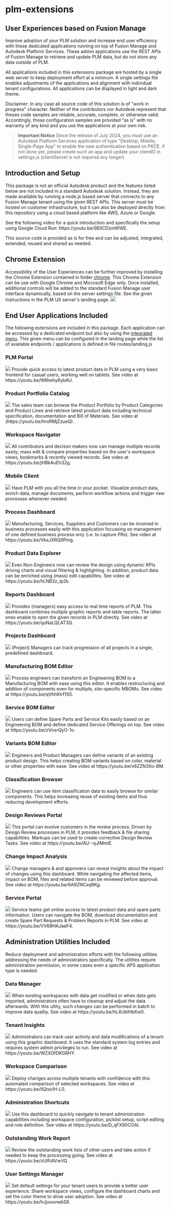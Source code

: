 # plm-extensions
## User Experiences based on Fusion Manage
Improve adoption of your PLM solution and increase end user efficiency with these dedicated applications running on top of Fusion Manage and Autodesk Platform Services. These addon applications use the REST APIs of Fusion Manage to retrieve and update PLM data, but do not store any data outside of PLM. 

All applications included in this extensions package are hosted by a single web server to keep deployment effort at a mininum. A single settings file enables adjustments of the applications and alignment with individual tenant configurations. All applications can be displayed in light and dark theme. 

Disclaimer: In any case all source code of this solution is of "work in progress" character. Neither of the contributors nor Autodesk represent that theses code samples are reliable, accurate, complete, or otherwise valid. Accordingly, those configuration samples are provided “as is” with no warranty of any kind and you use the applications at your own risk. 

> **Important Notice**
> Since the release of July 2024, you must use an Autodesk Platform Services application of type "Desktop, Mobile, Single-Page App" to enable the new authentication based on PKCE. If not done yet, please create such an app and update your clientID in settings.js (clientSecret is not required any longer).


## Introduction and Setup
This package is not an official Autodesk product and the features listed below are not included in a standard Autodesk solution. Instead, they are made available by running a node.js based server that connects to any Fusion Manage tenant using the given REST APIs. This server must be hosted on customer infrastructure, but it can also be deployed directly from this repository using a cloud based platform like AWS, Azure or Google. 
<p>
See the following video for a quick introduction and specifically the setup using Google Cloud Run: https://youtu.be/9EtlCDzmWWE.
</p><p>
This source code is provided as is for free and can be adjusted, integrated, extended, reused and shared as needed.
</p>

## Chrome Extension
Accessibility of the User Experiences can be further improved by installing the Chrome Extension contained in folder <a href="https://github.com/dickmans/plm-extensions/tree/main/chrome" target="_blank">chrome</a>. This Chrome Extension can be use with Google Chrome and Microsoft Edge only. Once installed, additional controls will be added to the standard Fusion Manage user interface dynamically, based on the server settings file. See the given instructions in the PLM UX server's landing page.
<img src="public/images/docs/chrome-01.png">

## End User Applications Included
The following extensions are included in this package. Each application can be accessed by a dedicated endpoint but also by using the [integrated menu](https://youtu.be/ImnXV0HF3PA). This given menu can be configured in the landing page while the list of available endpoints / applications is defined in file routes/landing.js

### PLM Portal
<img src="public/images/app-portal.jpg">
Provide quick access to latest product data in PLM using a very basic frontend for casual users, working well on tablets. See video at https://youtu.be/tM8why6ybAU.


### Product Portfolio Catalog
<img src="public/images/app-product-catalog.png">
The sales team can browse the Product Portfolio by Product Categories and Product Lines and retrieve latest product data including technical specification, documentation and Bill of Materials. See video at (https://youtu.be/hroRMjZzueQ).


### Workspace Navigator
<img src="public/images/app-workspace-navigator.png">
All contributors and decison makers now can manage multiple records easily; mass edit & compare properties based on the user's workspace views, bookmarks & recently viewed records. See video at https://youtu.be/jHBkAuEh32g.


### Mobile Client
<img src="public/images/app-mobile-client.png">
Have PLM with you all the time in your pocket. Visualize product data, enrich data, manage documents, perform workflow actions and trigger new processes whenever needed.

### Process Dashboard
<img src="public/images/app-process-dashboard.png">
Manufacturing, Services, Suppliers and Customers can be involved in business processes easily with this application focussing on management of one defined business process only (i.e. to capture PRs). See video at https://youtu.be/VkxJXRQ9Pmg.


### Product Data Explorer
<img src="public/images/app-product-data-explorer.png">
Even Non-Engineers now can review the design using dynamic KPIs driving charts and visual filtering & highlighting. In addition, product data can be enriched using (mass) edit capabilites. See video at https://youtu.be/hLNB3z_lp2k.


### Reports Dashboard
<img src="public/images/app-reports-dashboard.png">
Provides (managers) easy access to real time reports of PLM. This dashboard combines multiple graphic reports and table reports. The latter ones enable to open the given records in PLM directly. See video at https://youtu.be/quNaLQLAT3Q.


### Projects Dashboard
<img src="public/images/app-projects-dashboard.png">
(Project) Managers can track progression of all projects in a single, predefined dashboard.


### Manufacturing BOM Editor
<img src="public/images/app-mbom-editor.png">
Process engineers can transform an Engineering BOM to a Manufacturing BOM with ease using this editor. It enables restructuring and addition of components even for multiple, site-specific MBOMs. See video at https://youtu.be/qVhhKlrf1S0.


### Service BOM Editor
<img src="public/images/app-sbom-editor.png">
Users can define Spare Parts and Service Kits easily based on an Engineering BOM and define dedicated Service Offerings on top. See video at https://youtu.be/zVnsrQyO-1o.


### Variants BOM Editor
<img src="public/images/app-variant-manager.png">
Engineers and Product Managers can define variants of an existing product design. This helps creating BOM variants based on color, material or other properties with ease. See video at https://youtu.be/v6ZZN3Xo-BM.


### Classification Browser
<img src="public/images/app-class-browser.png">
Engineers can use item classification data to easily browse for similar components. This helps increasing reuse of existing items and thus reducing development efforts.


### Design Reviews Portal
<img src="public/images/app-design-review.png">
This portal can involve customers in the review process. Driven by Design Review processes in PLM, it provides feedback & file sharing capabilities. Markups can be used to create corrective Design Review Tasks. See video at https://youtu.be/AU--qJIMmlE.


### Change Impact Analysis
<img src="public/images/app-impact-analysis.png">
Change managers & and approvers can reveal insights about the impact of changes using this dashboard. While navigating the affected items, impact on BOM, files and related items can be reviewed before approval. See video at https://youtu.be/6A9ZNCxqRKg.


### Service Portal
<img src="public/images/app-services-portal.png">
Service teams get online access to latest product data and spare parts information. Users can navigate the BOM, download documentation and create Spare Part Requests & Problem Reports in PLM. See video at https://youtu.be/VV68HAJaeF4.


## Administration Utilities Included
Reduce deployment and administration efforts with the following utilities addressing the needs of administrators specifically. The utilities require administration permission, in some cases even a specific APS application type is needed.


### Data Manager
<img src="public/images/admin-data.png">
When existing workspaces with data get modified or when data gets imported, administrators often have to cleanup and adjust the data afterwards. With this utlity, such changes can be performed in batch to improve data quatliy. See video at https://youtu.be/hL4UblHbXw0.


### Tenant Insights
<img src="public/images/admin-insights.png">
Administrators can track user activity and data modifications of a tenant using this graphic dashboard. It uses the standard system log entries and requires system admin privileges to run. See video at https://youtu.be/WZXGfDKGRHY.


### Workspace Comparison
<img src="public/images/admin-workspace-comparison.png">
Deploy changes across multiple tenants with confidence with this automated comparison of selected workspaces. See video at https://youtu.be/llQtsclH-L0.


### Administration Shortcuts
<img src="public/images/admin-shortcuts.png">
Use this dashboard to quickly navigate to tenant administration capabilities including workspace configuration, picklist setup, script editing and role definition. See video at https://youtu.be/D_qFX90CGAI.


### Outstanding Work Report
<img src="public/images/admin-outstanding-work.png">
Review the outstanding work lists of other users and take action if needed to keep the processing going. See video at https://youtu.be/zUIfiiAVwVQ


### User Settings Manager
<img src="public/images/admin-users.png">
Set default settings for your tenant users to provide a better user experience. Share workspace views, configure the dashboard charts and set the color theme to drive user adoption. See video at https://youtu.be/hJjxoovwbS8.